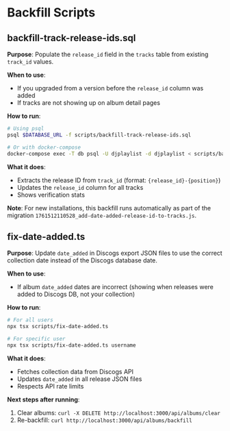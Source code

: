 # Backfill Scripts

## backfill-track-release-ids.sql

**Purpose**: Populate the `release_id` field in the `tracks` table from existing `track_id` values.

**When to use**:
- If you upgraded from a version before the `release_id` column was added
- If tracks are not showing up on album detail pages

**How to run**:

```bash
# Using psql
psql $DATABASE_URL -f scripts/backfill-track-release-ids.sql

# Or with docker-compose
docker-compose exec -T db psql -U djplaylist -d djplaylist < scripts/backfill-track-release-ids.sql
```

**What it does**:
- Extracts the release ID from `track_id` (format: `{release_id}-{position}`)
- Updates the `release_id` column for all tracks
- Shows verification stats

**Note**: For new installations, this backfill runs automatically as part of the migration `1761512110528_add-date-added-release-id-to-tracks.js`.

## fix-date-added.ts

**Purpose**: Update `date_added` in Discogs export JSON files to use the correct collection date instead of the Discogs database date.

**When to use**:
- If album `date_added` dates are incorrect (showing when releases were added to Discogs DB, not your collection)

**How to run**:

```bash
# For all users
npx tsx scripts/fix-date-added.ts

# For specific user
npx tsx scripts/fix-date-added.ts username
```

**What it does**:
- Fetches collection data from Discogs API
- Updates `date_added` in all release JSON files
- Respects API rate limits

**Next steps after running**:
1. Clear albums: `curl -X DELETE http://localhost:3000/api/albums/clear`
2. Re-backfill: `curl http://localhost:3000/api/albums/backfill`
